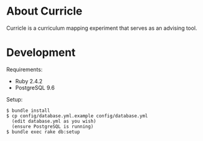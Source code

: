 About Curricle
==============

Curricle is a curriculum mapping experiment that serves as an advising tool.

Development
===========

Requirements:
* Ruby 2.4.2
* PostgreSQL 9.6

Setup:

    $ bundle install
    $ cp config/database.yml.example config/database.yml
      (edit database.yml as you wish)
      (ensure PostgreSQL is running)
    $ bundle exec rake db:setup
